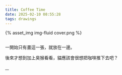 ```yaml
---
title: Coffee Time
date: 2025-02-10 08:55:28
tags: drawings
---
```

{% asset_img img-fluid cover.png %}
<!--more-->
<a id="1" rel="group1" class="grouped_elements fancybox" href="1.png">
    <img src="1-thumb.png" alt=""/>
</a>

一開始只有畫這一張，就放在一邊。

後來才想到加上臭猴看看，貓應該會很想把咖啡推下去吧？

<a id="2" rel="group1" class="grouped_elements fancybox" href="2.png">
    <img src="2-thumb.png" alt=""/>
</a>
<a id="3" rel="group1" class="grouped_elements fancybox" href="3.png">
    <img src="3-thumb.png" alt=""/>
</a>
<a id="4" rel="group1" class="grouped_elements fancybox" href="4.png">
    <img src="4-thumb.png" alt=""/>
</a>
<a id="5" rel="group1" class="grouped_elements fancybox" href="5.png">
    <img src="5-thumb.png" alt=""/>
</a>
